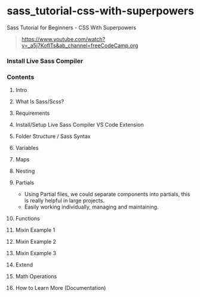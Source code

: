 # sass_tutorial-css-with-superpowers
Sass Tutorial for Beginners - CSS With Superpowers
> https://www.youtube.com/watch?v=_a5j7KoflTs&ab_channel=freeCodeCamp.org


### Install Live Sass Compiler 

### Contents
1. Intro
    
2. What Is Sass/Scss? 
    
3. Requirements
4. Install/Setup Live Sass Compiler VS Code Extension
5. Folder Structure / Sass Syntax
6. Variables
7. Maps
8. Nesting
9. Partials
    <ul>
        <li>Using Partial files, we could separate components into partials, this is really helpful in large projects.</li>
        <li>Easily working individually, managing and maintaining. </li>
    </ul>

10. Functions
11. Mixin Example 1
12. Mixin Example 2
13. Mixin Example 3
14. Extend
15. Math Operations
16. How to Learn More (Documentation)
